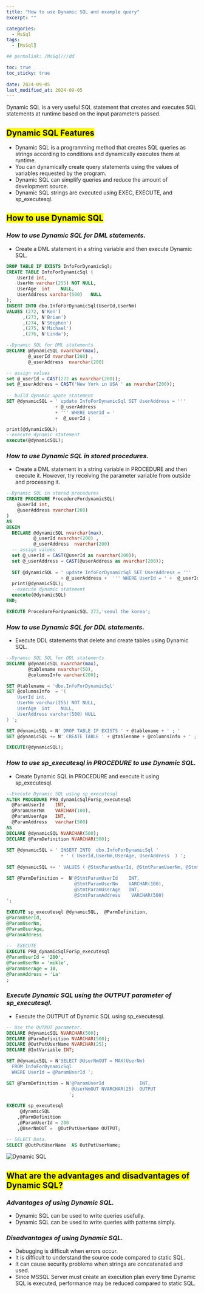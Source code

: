 ```yaml
---
title: "How to use Dynamic SQL and example query"
excerpt: ""

categories:
  - MsSql
tags:
  - [MsSql]

## permalink: /MsSql///dd

toc: true
toc_sticky: true
 
date: 2024-09-05
last_modified_at: 2024-09-05
---
```

 

Dynamic SQL is a very useful SQL statement that creates and executes SQL statements at runtime based on the input parameters passed.

## <mark>Dynamic SQL Features</mark>

- Dynamic SQL is a programming method that creates SQL queries as strings according to conditions and dynamically executes them at runtime.
- You can dynamically create query statements using the values ​​of variables requested by the program.
- Dynamic SQL can simplify queries and reduce the amount of development source.
- Dynamic SQL strings are executed using EXEC, EXECUTE, and sp\_executesql.

## <mark>How to use Dynamic SQL</mark>

### ***How to use Dynamic SQL for DML statements.***

- Create a DML statement in a string variable and then execute Dynamic SQL.

```sql
DROP TABLE IF EXISTS InfoForDynamicSql;
CREATE TABLE InfoForDynamicSql (
    UserId int,
    UserNm varchar(255) NOT NULL,
    UserAge  int    NULL,
    UserAddress varchar(500)   NULL
);
INSERT INTO dbo.InfoForDynamicSql(UserId,UserNm) 
VALUES (272, N'Ken')
      ,(273, N'Brian')
      ,(274, N'Stephen')
      ,(275, N'Michael')
      ,(276, N'Linda');

--Dynamic SQL for DML statements
DECLARE @dynamicSQL nvarchar(max),
        @_userId nvarchar(200) ,
        @_userAddress  nvarchar(200) 

-- assign values
set @_userId = CAST(272 as nvarchar(200));
set @_userAddress = CAST('New York in USA ' as nvarchar(200));
  
-- build dynamic upate statement
SET @dynamicSQL = ' update InfoForDynamicSql SET UserAddress = ''' 
                  + @_userAddress 
                  + ''' WHERE UserId = ' 
                  +  @_userId ; 

print(@dynamicSQL);
--execute dynamic statement
execute(@dynamicSQL);
```

### ***How to use Dynamic SQL in stored procedures.***

- Create a DML statement in a string variable in PROCEDURE and then execute it. However, try receiving the parameter variable from outside and processing it.

```sql
--Dynamic SQL in stored procedures
CREATE PROCEDURE ProcedureFordynamicSQL(
    @userId int,
    @userAddress nvarchar(200) 
)
AS
BEGIN
  DECLARE @dynamicSQL nvarchar(max),
          @_userId nvarchar(200) ,
          @_userAddress  nvarchar(200)
  -- assign values
  set @_userId = CAST(@userId as nvarchar(200));
  set @_userAddress = CAST(@userAddress as nvarchar(200)); 
    
  SET @dynamicSQL = ' update InfoForDynamicSql SET UserAddress = ''' 
                    + @_userAddress +  ''' WHERE UserId = ' +  @_userId ; 
  print(@dynamicSQL);
  --execute dynamic statement
  execute(@dynamicSQL)
END;

EXECUTE ProcedureFordynamicSQL 273,'seoul the korea';
```

### ***How to use Dynamic SQL for DDL statements.***

- Execute DDL statements that delete and create tables using Dynamic SQL.

```sql
--Dynamic SQL SQL for DDL statements
DECLARE @dynamicSQL nvarchar(max),
        @tablename nvarchar(50),
        @columnsInfo varchar(200);

SET @tablename = 'dbo.InfoForDynamicSql'
SET @columnsInfo  = '(
    UserId int,
    UserNm varchar(255) NOT NULL,
    UserAge  int    NULL,
    UserAddress varchar(500) NULL
) ';

SET @dynamicSQL = N' DROP TABLE IF EXISTS ' + @tablename + ' ; '
SET @dynamicSQL += N' CREATE TABLE ' + @tablename + @columnsInfo + ' ; '

EXECUTE(@dynamicSQL);
```

### ***How to use sp_executesql in PROCEDURE to use Dynamic SQL.***

- Create Dynamic SQL in PROCEDURE and execute it using sp_executesql.

```sql
--Execute Dynamic SQL using sp_executesql
ALTER PROCEDURE PRO_dynamicSqlForSp_executesql 
  @ParamUserId    INT,
  @ParamUserNm    VARCHAR(100),
  @ParamUserAge   INT, 
  @ParamAddress   varchar(500) 
AS  
DECLARE @dynamicSQL NVARCHAR(500);
DECLARE @ParmDefinition NVARCHAR(500);  
  
SET @dynamicSQL = ' INSERT INTO  dbo.InfoForDynamicSql ' 
                    + ' ( UserId,UserNm,UserAge, UserAddress  ) ';
 
SET @dynamicSQL += ' VALUES ( @StmtParamUserId, @StmtParamUserNm, @StmtParamUserAge,@StmtParamAddress);'                  

SET @ParmDefinition =  N'@StmtParamUserId    INT,
                         @StmtParamUserNm    VARCHAR(100),
                         @StmtParamUserAge   INT,
                         @StmtParamAddress    VARCHAR(500)
';
 
EXECUTE sp_executesql @dynamicSQL,  @ParmDefinition,
@ParamUserId,
@ParamUserNm,
@ParamUserAge,
@ParamAddress
  
--  EXECUTE  
EXECUTE PRO_dynamicSqlForSp_executesql
@ParamUserId = '200', 
@ParamUserNm = 'mikle', 
@ParamUserAge = 10,
@ParamAddress = 'La'
;
```

### ***Execute Dynamic SQL using the OUTPUT parameter of sp_executesql.***

- Execute the OUTPUT of Dynamic SQL using sp_executesql.

```sql
-- Use the OUTPUT parameter.
DECLARE @dynamicSQL NVARCHAR(500);  
DECLARE @ParmDefinition NVARCHAR(500);  
DECLARE @OutPutUserName NVARCHAR(25);  
DECLARE @IntVariable INT;  

SET @dynamicSQL = N'SELECT @UserNmOUT = MAX(UserNm)  
  FROM InfoForDynamicSql  
  WHERE UserId = @ParamUserId ';  

SET @ParmDefinition = N'@ParamUserId             INT,  
                        @UserNmOUT NVARCHAR(25)  OUTPUT 
                       ';  
 
EXECUTE sp_executesql  
     @dynamicSQL  
    ,@ParmDefinition  
    ,@ParamUserId = 200  
    ,@UserNmOUT =  @OutPutUserName OUTPUT;  

-- SELECT Data.  
SELECT @OutPutUserName  AS OutPutUserName;
```

![ Dynamic SQL](/assets/images/postsImages/MsSql/1040_Eng_etc_Dynamic_Sql/1.png)

## <mark>What are the advantages and disadvantages of Dynamic SQL?</mark>

### ***Advantages of using Dynamic SQL.***

- Dynamic SQL can be used to write queries usefully.
- Dynamic SQL can be used to write queries with patterns simply.

### ***Disadvantages of using Dynamic SQL.***

- Debugging is difficult when errors occur.
- It is difficult to understand the source code compared to static SQL.
- It can cause security problems when strings are concatenated and used.
- Since MSSQL Server must create an execution plan every time Dynamic SQL is executed, performance may be reduced compared to static SQL.
